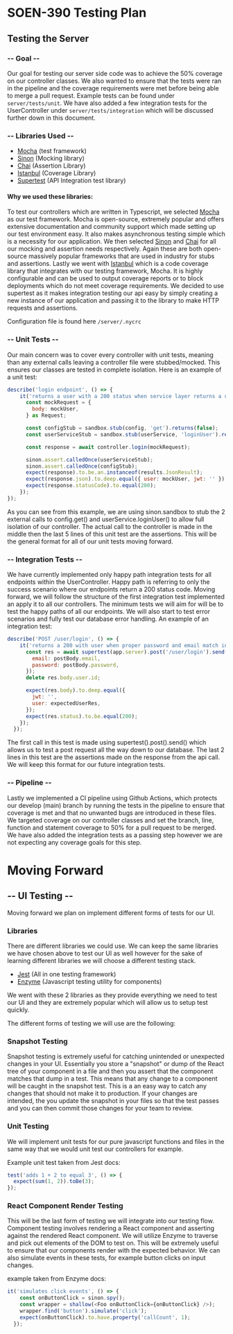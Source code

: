 # SOEN-390 Testing Plan

## Testing the Server

### -- Goal --

Our goal for testing our server side code was to achieve the 50% coverage on our controller classes. We also wanted to ensure that the tests were ran in the pipeline and the coverage requirements were met before being able to merge a pull request. Example tests can be found under `server/tests/unit`. We have also added a few integration tests for the UserController under `server/tests/integration` which will be discussed further down in this document.

### -- Libraries Used --

 - [Mocha](https://mochajs.org/) (test framework)
 - [Sinon](https://sinonjs.org/) (Mocking library)
 - [Chai](https://www.chaijs.com/) (Assertion Library)
 - [Istanbul](https://istanbul.js.org/) (Coverage Library)
 - [Supertest](https://github.com/visionmedia/supertest) (API Integration test library)

#### Why we used these libraries:

To test our controllers which are written in Typescript, we selected [Mocha](https://mochajs.org/) as our test framework. Mocha is open-source, extremely popular and offers extensive documentation and community support which made setting up our test environment easy. It also makes asynchronous testing simple which is a necessity for our application. We then selected [Sinon](https://sinonjs.org/) and [Chai](https://www.chaijs.com/) for all our mocking and assertion needs respectively. Again these are both open-source massively popular frameworks that are used in industry for stubs and assertions. Lastly we went with [Istanbul](https://istanbul.js.org/) which is a code coverage library that integrates with our testing framework, Mocha. It is highly configurable and can be used to output coverage reports or to block deployments which do not meet coverage requirements. We decided to use supertest as it makes integration testing our api easy by simply creating a new instance of our application and passing it to the library to make HTTP requests and assertions.

Configuration file is found here `/server/.nycrc`

### -- Unit Tests --

Our main concern was to cover every controller with unit tests, meaning than any external calls leaving a controller file were stubbed/mocked. This ensures our classes are tested in complete isolation. Here is an example of a unit test:

```js
describe('login endpoint', () => {
    it('returns a user with a 200 status when service layer returns a user', async () => {
      const mockRequest = {
        body: mockUser,
      } as Request;

      const configStub = sandbox.stub(config, 'get').returns(false);
      const userServiceStub = sandbox.stub(userService, 'loginUser').returns(mockUser);

      const response = await controller.login(mockRequest);

      sinon.assert.calledOnce(userServiceStub);
      sinon.assert.calledOnce(configStub);
      expect(response).to.be.an.instanceof(results.JsonResult);
      expect(response.json).to.deep.equal({ user: mockUser, jwt: '' });
      expect(response.statusCode).to.equal(200);
    });
});
```

As you can see from this example, we are using sinon.sandbox to stub the 2 external calls to config.get() and userService.loginUser() to allow full isolation of our controller. The actual call to the controller is made in the middle then the last 5 lines of this unit test are the assertions. This will be the general format for all of our unit tests moving forward.


### -- Integration Tests --

We have currently implemented only happy path integration tests for all endpoints within the UserController. Happy path is referring to only the success scenario where our endpoints return a 200 status code. Moving forward, we will follow the structure of the first integration test implemented an apply it to all our controllers. The minimum tests we will aim for will be to test the happy paths of all our endpoints. We will also start to test error scenarios and fully test our database error handling. An example of an integration test:

```js
describe('POST /user/login', () => {
    it('returns a 200 with user when proper password and email match in db', async () => {
      const res = await supertest(app.server).post('/user/login').send({
        email: postBody.email,
        password: postBody.password,
      });
      delete res.body.user.id;

      expect(res.body).to.deep.equal({
        jwt: '',
        user: expectedUserRes,
      });
      expect(res.status).to.be.equal(200);
    });
  });
```

The first call in this test is made using supertest().post().send() which allows us to test a post request all the way down to our database. The last 2 lines in this test are the assertions made on the response from the api call. We will keep this format for our future integration tests.
### -- Pipeline --

Lastly we implemented a CI pipeline using Github Actions, which protects our develop (main) branch by running the tests in the pipeline to ensure that coverage is met and that no unwanted bugs are introduced in these files. We targeted coverage on our controller classes and set the branch, line, function and statement coverage to 50% for a pull request to be merged. We have also added the integration tests as a passing step however we are not expecting any coverage goals for this step.

# Moving Forward

## -- UI Testing --

Moving forward we plan on implement different forms of tests for our UI.

### Libraries

There are different libraries we could use. We can keep the same libraries we have chosen above to test our UI as well however for the sake of learning different libraries we will choose a different testing stack. 



- [Jest](https://jestjs.io/en/) (All in one testing framework)
- [Enzyme](https://enzymejs.github.io/enzyme/) (Javascript testing utility for components)

We went with these 2 libraries as they provide everything we need to test our UI and they are extremely popular which will allow us to setup test quickly.

The different forms of testing we will use are the following:

### Snapshot Testing

Snapshot testing is extremely useful for catching unintended or unexpected changes in your UI. Essentially you store a "snapshot" or dump of the React tree of your component in a file and then you assert that the component matches that dump in a test. This means that any change to a component will be caught in the snapshot test. This is a an easy way to catch any changes that should not make it to production. If your changes are intended, the you update the snapshot in your files so that the test passes and you can then commit those changes for your team to review.

### Unit Testing

We will implement unit tests for our pure javascript functions and files in the same way that we would unit test our controllers for example. 

Example unit test taken from Jest docs:

```js
test('adds 1 + 2 to equal 3', () => {
  expect(sum(1, 2)).toBe(3);
});
```

### React Component Render Testing

This will be the last form of testing we will integrate into our testing flow. Component testing involves rendering a React component and asserting against the rendered React component. We will utilize Enzyme to traverse and pick out elements of the DOM to test on. This will be extremely useful to ensure that our components render with the expected behavior. We can also simulate events in these tests, for example button clicks on input changes.

example taken from Enzyme docs:

```js
it('simulates click events', () => {
    const onButtonClick = sinon.spy();
    const wrapper = shallow(<Foo onButtonClick={onButtonClick} />);
    wrapper.find('button').simulate('click');
    expect(onButtonClick).to.have.property('callCount', 1);
  });
```